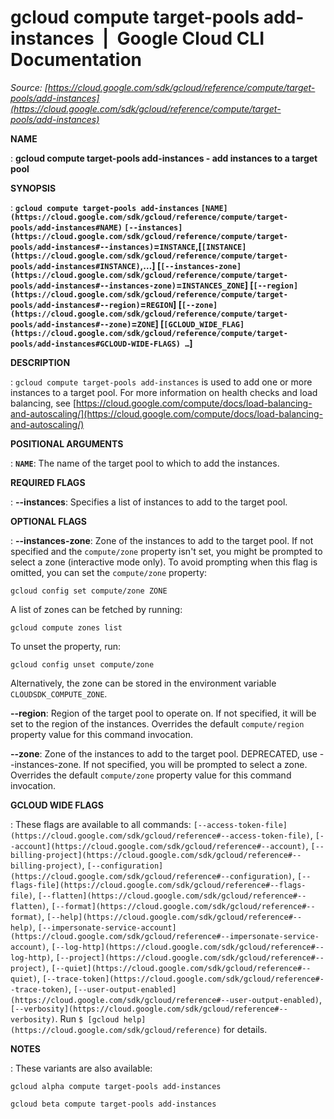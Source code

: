 # gcloud compute target-pools add-instances  |  Google Cloud CLI Documentation

*Source: [https://cloud.google.com/sdk/gcloud/reference/compute/target-pools/add-instances](https://cloud.google.com/sdk/gcloud/reference/compute/target-pools/add-instances)*

**NAME**

: **gcloud compute target-pools add-instances - add instances to a target pool**

**SYNOPSIS**

: **`gcloud compute target-pools add-instances` `[NAME](https://cloud.google.com/sdk/gcloud/reference/compute/target-pools/add-instances#NAME)` `[--instances](https://cloud.google.com/sdk/gcloud/reference/compute/target-pools/add-instances#--instances)`=`INSTANCE`,[`[INSTANCE](https://cloud.google.com/sdk/gcloud/reference/compute/target-pools/add-instances#INSTANCE)`,…] [`[--instances-zone](https://cloud.google.com/sdk/gcloud/reference/compute/target-pools/add-instances#--instances-zone)`=`INSTANCES_ZONE`] [`[--region](https://cloud.google.com/sdk/gcloud/reference/compute/target-pools/add-instances#--region)`=`REGION`] [`[--zone](https://cloud.google.com/sdk/gcloud/reference/compute/target-pools/add-instances#--zone)`=`ZONE`] [`[GCLOUD_WIDE_FLAG](https://cloud.google.com/sdk/gcloud/reference/compute/target-pools/add-instances#GCLOUD-WIDE-FLAGS) …`]**

**DESCRIPTION**

: `gcloud compute target-pools add-instances` is used to add one or
more instances to a target pool. For more information on health checks and load
balancing, see [https://cloud.google.com/compute/docs/load-balancing-and-autoscaling/](https://cloud.google.com/compute/docs/load-balancing-and-autoscaling/)

**POSITIONAL ARGUMENTS**

: **`NAME`**:
The name of the target pool to which to add the instances.

**REQUIRED FLAGS**

: **--instances**:
Specifies a list of instances to add to the target pool.

**OPTIONAL FLAGS**

: **--instances-zone**:
Zone of the instances to add to the target pool. If not specified and the
``compute/zone`` property isn't set, you might
be prompted to select a zone (interactive mode only).
To avoid prompting when this flag is omitted, you can set the
``compute/zone`` property:

```
gcloud config set compute/zone ZONE
```

A list of zones can be fetched by running:

```
gcloud compute zones list
```

To unset the property, run:

```
gcloud config unset compute/zone
```

Alternatively, the zone can be stored in the environment variable
``CLOUDSDK_COMPUTE_ZONE``.

**--region**:
Region of the target pool to operate on. If not specified, it will be set to the
region of the instances. Overrides the default `compute/region`
property value for this command invocation.

**--zone**:
Zone of the instances to add to the target pool. DEPRECATED, use
--instances-zone. If not specified, you will be prompted to select a zone.
Overrides the default `compute/zone` property value for this command
invocation.

**GCLOUD WIDE FLAGS**

: These flags are available to all commands: `[--access-token-file](https://cloud.google.com/sdk/gcloud/reference#--access-token-file)`,
`[--account](https://cloud.google.com/sdk/gcloud/reference#--account)`, `[--billing-project](https://cloud.google.com/sdk/gcloud/reference#--billing-project)`,
`[--configuration](https://cloud.google.com/sdk/gcloud/reference#--configuration)`,
`[--flags-file](https://cloud.google.com/sdk/gcloud/reference#--flags-file)`,
`[--flatten](https://cloud.google.com/sdk/gcloud/reference#--flatten)`, `[--format](https://cloud.google.com/sdk/gcloud/reference#--format)`, `[--help](https://cloud.google.com/sdk/gcloud/reference#--help)`, `[--impersonate-service-account](https://cloud.google.com/sdk/gcloud/reference#--impersonate-service-account)`,
`[--log-http](https://cloud.google.com/sdk/gcloud/reference#--log-http)`,
`[--project](https://cloud.google.com/sdk/gcloud/reference#--project)`, `[--quiet](https://cloud.google.com/sdk/gcloud/reference#--quiet)`, `[--trace-token](https://cloud.google.com/sdk/gcloud/reference#--trace-token)`, `[--user-output-enabled](https://cloud.google.com/sdk/gcloud/reference#--user-output-enabled)`,
`[--verbosity](https://cloud.google.com/sdk/gcloud/reference#--verbosity)`.
Run `$ [gcloud help](https://cloud.google.com/sdk/gcloud/reference)` for details.

**NOTES**

: These variants are also available:

```
gcloud alpha compute target-pools add-instances
```

```
gcloud beta compute target-pools add-instances
```
